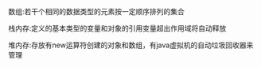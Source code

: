 数组:若干个相同的数据类型的元素按一定顺序排列的集合

栈内存:定义的基本类型的变量和对象的引用变量超出作用域将自动释放

堆内存:存放有new运算符创建的对象和数组，有java虚拟机的自动垃圾回收器来管理

